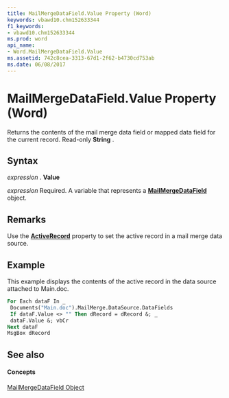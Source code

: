 ```yaml
---
title: MailMergeDataField.Value Property (Word)
keywords: vbawd10.chm152633344
f1_keywords:
- vbawd10.chm152633344
ms.prod: word
api_name:
- Word.MailMergeDataField.Value
ms.assetid: 742c8cea-3313-67d1-2f62-b4730cd753ab
ms.date: 06/08/2017
---
```



# MailMergeDataField.Value Property (Word)

Returns the contents of the mail merge data field or mapped data field for the current record. Read-only  **String** .


## Syntax

 _expression_ . **Value**

 _expression_ Required. A variable that represents a **[MailMergeDataField](mailmergedatafield-object-word.md)** object.


## Remarks

Use the  **[ActiveRecord](mailmergedatasource-activerecord-property-word.md)** property to set the active record in a mail merge data source.


## Example

This example displays the contents of the active record in the data source attached to Main.doc.


```vb
For Each dataF In _ 
 Documents("Main.doc").MailMerge.DataSource.DataFields 
 If dataF.Value <> "" Then dRecord = dRecord &; _ 
 dataF.Value &; vbCr 
Next dataF 
MsgBox dRecord
```


## See also


#### Concepts


[MailMergeDataField Object](mailmergedatafield-object-word.md)

